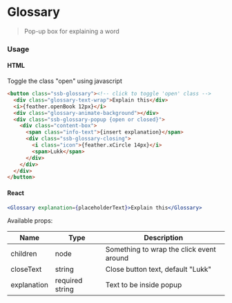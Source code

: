 Glossary
========

> Pop-up box for explaining a word

### Usage

#### HTML
Toggle the class "open" using javascript
```html
<button class="ssb-glossary"><!-- click to toggle 'open' class -->
  <div class="glossary-text-wrap">Explain this</div>
  <i>{feather.openBook 12px}</i>
  <div class="glossary-animate-background"></div>
  <div class="ssb-glossary-popup {open or closed}">
    <div class="content-box">
      <span class="info-text">{insert explanation}</span>
      <div class="ssb-glossary-closing">
        <i class="icon">{feather.xCircle 14px}</i>
        <span>Lukk</span>
      </div>
    </div>
  </div>
</button>
```

#### React

```jsx harmony
<Glossary explanation={placeholderText}>Explain this</Glossary>
```

Available props:

| Name       | Type           | Description  |
| ---------- | ------------- | ----- |
| children | node | Something to wrap the click event around |
| closeText | string | Close button text, default "Lukk"  |
| explanation | required string | Text to be inside popup |
